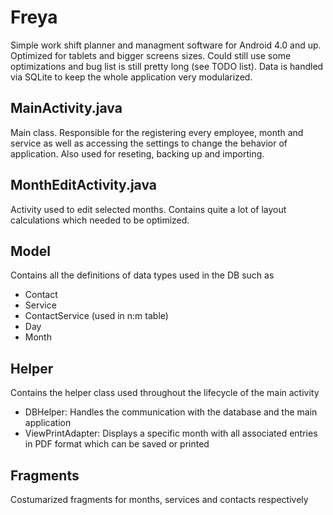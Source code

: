 # Freya
Simple work shift planner and managment software for Android 4.0 and up. Optimized for tablets and bigger screens sizes. Could still use some optimizations and bug list is still pretty long (see TODO list). Data is handled via SQLite to keep the whole application very modularized.

## MainActivity.java
Main class. Responsible for the registering every employee, month and service as well as accessing the settings to change the behavior of application. Also used for reseting, backing up and importing.

## MonthEditActivity.java
Activity used to edit selected months. Contains quite a lot of layout calculations which needed to be optimized.

## Model
Contains all the definitions of data types used in the DB such as
- Contact
- Service
- ContactService (used in n:m table)
- Day
- Month

## Helper
Contains the helper class used throughout the lifecycle of the main activity
- DBHelper: Handles the communication with the database and the main application
- ViewPrintAdapter: Displays a specific month with all associated entries in PDF format which can be saved or printed

## Fragments
Costumarized fragments for months, services and contacts respectively
